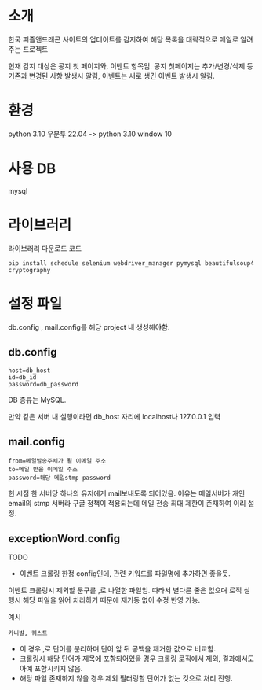 # 소개

한국 퍼즐앤드래곤 사이트의 업데이트를 감지하여 해당 목록을 대략적으로 메일로 알려주는 프로젝트

현재 감지 대상은 공지 첫 페이지와, 이벤트 항목임.  공지 첫페이지는 추가/변경/삭제 등 기존과 변경된 사항 발생시 알림, 이벤트는 새로 생긴 이벤트 발생시 알림.

# 환경
python 3.10
우분투 22.04
->  python 3.10 window 10

# 사용 DB 
mysql

# 라이브러리
라이브러리 다운로드 코드
```
pip install schedule selenium webdriver_manager pymysql beautifulsoup4 cryptography
```

# 설정 파일
db.config , mail.config를 해당 project 내 생성해야함.

## db.config
```
host=db_host
id=db_id
password=db_password
```
DB 종류는 MySQL.

만약 같은 서버 내 실행이라면 db_host 자리에 localhost나 127.0.0.1 입력
  
## mail.config
```
from=메일발송주체가 될 이메일 주소
to=메일 받을 이메일 주소
password=해당 메일stmp password
```

현 시점 한 서버당 하나의 유저에게 mail보내도록 되어있음. 이유는 메일서버가 개인 email의 stmp 서버라 구글 정책이 적용되는데 메일 전송 최대 제한이 존재하여 이리 설정.

## exceptionWord.config

TODO 
- 이벤트 크롤링 한정 config인데, 관련 키워드를 파일명에 추가하면 좋을듯.

이벤트 크롤링시 제외할 문구를 ,로 나열한 파일임. 따라서 별다른 줄은 없으며 로직 실행시 해당 파일을 읽어 처리하기 때문에 재기동 없이 수정 반영 가능. 

예시
```
카니발, 퀘스트
```
- 이 경우 ,로 단어를 분리하며 단어 앞 뒤 공백을 제거한 값으로 비교함.
- 크롤링시 해당 단어가 제목에 포함되어있을 경우 크롤링 로직에서 제외, 결과에서도 아예 포함시키지 않음.
- 해당 파일 존재하지 않을 경우 제외 필터링할 단어가 없는 것으로 처리 진행.
  


